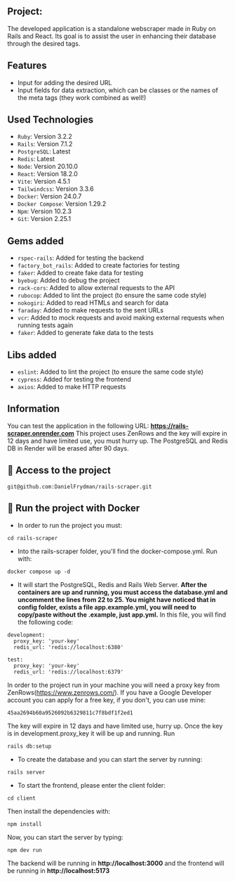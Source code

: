 ## Project:
The developed application is a standalone webscraper made in Ruby on Rails and React.
Its goal is to assist the user in enhancing their database through the desired tags.

## Features
- Input for adding the desired URL
- Input fields for data extraction, which can be classes or the names of the meta tags (they work combined as well!)

## Used Technologies
- `Ruby`: Version 3.2.2
- `Rails`: Version 7.1.2
- `PostgreSQL`: Latest
- `Redis`: Latest
- `Node`: Version 20.10.0
- `React`: Version 18.2.0
- `Vite`: Version 4.5.1
- `Tailwindcss`: Version 3.3.6
- `Docker`: Version  24.0.7
- `Docker Compose`: Version 1.29.2
- `Npm`: Version 10.2.3
- `Git`: Version 2.25.1

## Gems added
- `rspec-rails`: Added for testing the backend
- `factory_bot_rails`: Added to create factories for testing
- `faker`: Added to create fake data for testing
- `byebug`: Added to debug the project
- `rack-cors`: Added to allow external requests to the API
- `rubocop`: Added to lint the project (to ensure the same code style)
- `nokogiri`: Added to read HTMLs and search for data
- `faraday`: Added to make requests to the sent URLs
- `vcr`: Added to mock requests and avoid making external requests when running tests again
- `faker`: Added to generate fake data to the tests

## Libs added
- `eslint`: Added to lint the project (to ensure the same code style)
- `cypress`: Added for testing the frontend
- `axios`: Added to make HTTP requests

## Information
You can test the application in the following URL: **https://rails-scraper.onrender.com**
This project uses ZenRows and the key will expire in 12 days and have limited use, you must hurry up. The PostgreSQL and Redis DB in Render will be erased after 90 days.

## 📁 Access to the project
```shell
git@github.com:DanielFrydman/rails-scraper.git
```

## 🐳 Run the project with Docker
- In order to run the project you must: 
```shell
cd rails-scraper
```
- Into the rails-scraper folder,  you'll find the docker-compose.yml. Run with:
```shell
docker compose up -d
```
- It will start the PostgreSQL, Redis and Rails Web Server. **After the containers are up and running, you must access the database.yml and uncomment the lines from 22 to 25. You might have noticed that in config folder, exists a file app.example.yml, you will need to copy/paste without the .example, just app.yml.** In this file, you will find the following code:
```
development:
  proxy_key: 'your-key'
  redis_url: 'redis://localhost:6380'

test:
  proxy_key: 'your-key'
  redis_url: 'redis://localhost:6379'
```
In order to the project run in your machine you will need a proxy key from ZenRows(https://www.zenrows.com/). If you have a Google Developer account you can apply for a free key, if you don't, you can use mine:
```
45aa2694b60a9526092b6329811c7f8bdf1f2ed1
```
The key will expire in 12 days and have limited use, hurry up. Once the key is in development.proxy_key it will be up and running.
Run
```shell
rails db:setup
```
- To create the database and you can start the server by running:
```shell
rails server
```
- To start the frontend, please enter the client folder:
```shell
cd client
```
Then install the dependencies with:
```shell
npm install
```
Now, you can start the server by typing:
```shell
npm dev run
```
The backend will be running in **http://localhost:3000** and the frontend will be running in  **http://localhost:5173**
